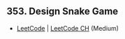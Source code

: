 ## 353. Design Snake Game

-  [LeetCode](https://leetcode.com/problems/design-snake-game/) | [LeetCode CH](https://leetcode.cn/problems/design-snake-game/) (Medium)
